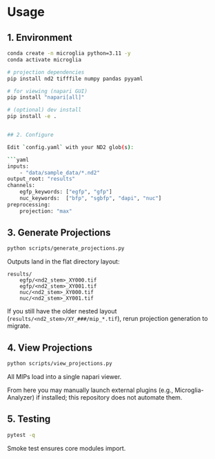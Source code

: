 # Usage

## 1. Environment

```bash
conda create -n microglia python=3.11 -y
conda activate microglia

# projection dependencies
pip install nd2 tifffile numpy pandas pyyaml

# for viewing (napari GUI)
pip install "napari[all]"

# (optional) dev install
pip install -e .


## 2. Configure

Edit `config.yaml` with your ND2 glob(s):

```yaml
inputs:
	- "data/sample_data/*.nd2"
output_root: "results"
channels:
	egfp_keywords: ["egfp", "gfp"]
	nuc_keywords:  ["bfp", "sgbfp", "dapi", "nuc"]
preprocessing:
	projection: "max"
```

## 3. Generate Projections

```bash
python scripts/generate_projections.py
```

Outputs land in the flat directory layout:

```
results/
	egfp/<nd2_stem>_XY000.tif
	egfp/<nd2_stem>_XY001.tif
	nuc/<nd2_stem>_XY000.tif
	nuc/<nd2_stem>_XY001.tif
```

If you still have the older nested layout (`results/<nd2_stem>/XY_###/mip_*.tif`), rerun projection generation to migrate.

## 4. View Projections

```bash
python scripts/view_projections.py
```

All MIPs load into a single napari viewer.

From here you may manually launch external plugins (e.g., Microglia-Analyzer) if installed; this repository does not automate them.

## 5. Testing

```bash
pytest -q
```

Smoke test ensures core modules import.
